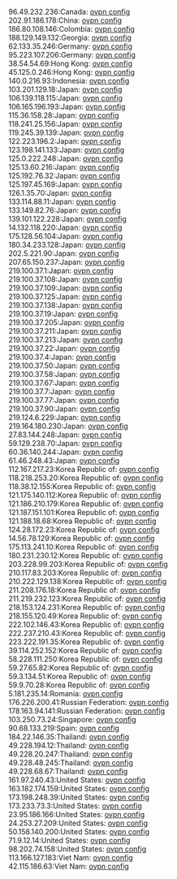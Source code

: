 96.49.232.236:Canada: [ovpn config](vpn/96_49_232_236.ovpn)  
202.91.186.178:China: [ovpn config](vpn/202_91_186_178.ovpn)  
186.80.108.146:Colombia: [ovpn config](vpn/186_80_108_146.ovpn)  
188.129.149.132:Georgia: [ovpn config](vpn/188_129_149_132.ovpn)  
62.133.35.246:Germany: [ovpn config](vpn/62_133_35_246.ovpn)  
95.223.107.206:Germany: [ovpn config](vpn/95_223_107_206.ovpn)  
38.54.54.69:Hong Kong: [ovpn config](vpn/38_54_54_69.ovpn)  
45.125.0.246:Hong Kong: [ovpn config](vpn/45_125_0_246.ovpn)  
140.0.216.93:Indonesia: [ovpn config](vpn/140_0_216_93.ovpn)  
103.201.129.18:Japan: [ovpn config](vpn/103_201_129_18.ovpn)  
106.139.118.115:Japan: [ovpn config](vpn/106_139_118_115.ovpn)  
106.165.196.193:Japan: [ovpn config](vpn/106_165_196_193.ovpn)  
115.36.158.28:Japan: [ovpn config](vpn/115_36_158_28.ovpn)  
118.241.25.156:Japan: [ovpn config](vpn/118_241_25_156.ovpn)  
119.245.39.139:Japan: [ovpn config](vpn/119_245_39_139.ovpn)  
122.223.196.2:Japan: [ovpn config](vpn/122_223_196_2.ovpn)  
123.198.141.133:Japan: [ovpn config](vpn/123_198_141_133.ovpn)  
125.0.222.248:Japan: [ovpn config](vpn/125_0_222_248.ovpn)  
125.13.60.216:Japan: [ovpn config](vpn/125_13_60_216.ovpn)  
125.192.76.32:Japan: [ovpn config](vpn/125_192_76_32.ovpn)  
125.197.45.169:Japan: [ovpn config](vpn/125_197_45_169.ovpn)  
126.1.35.70:Japan: [ovpn config](vpn/126_1_35_70.ovpn)  
133.114.88.11:Japan: [ovpn config](vpn/133_114_88_11.ovpn)  
133.149.82.76:Japan: [ovpn config](vpn/133_149_82_76.ovpn)  
139.101.122.228:Japan: [ovpn config](vpn/139_101_122_228.ovpn)  
14.132.118.220:Japan: [ovpn config](vpn/14_132_118_220.ovpn)  
175.128.56.104:Japan: [ovpn config](vpn/175_128_56_104.ovpn)  
180.34.233.128:Japan: [ovpn config](vpn/180_34_233_128.ovpn)  
202.5.221.90:Japan: [ovpn config](vpn/202_5_221_90.ovpn)  
207.65.150.237:Japan: [ovpn config](vpn/207_65_150_237.ovpn)  
219.100.37.1:Japan: [ovpn config](vpn/219_100_37_1.ovpn)  
219.100.37.108:Japan: [ovpn config](vpn/219_100_37_108.ovpn)  
219.100.37.109:Japan: [ovpn config](vpn/219_100_37_109.ovpn)  
219.100.37.125:Japan: [ovpn config](vpn/219_100_37_125.ovpn)  
219.100.37.138:Japan: [ovpn config](vpn/219_100_37_138.ovpn)  
219.100.37.19:Japan: [ovpn config](vpn/219_100_37_19.ovpn)  
219.100.37.205:Japan: [ovpn config](vpn/219_100_37_205.ovpn)  
219.100.37.211:Japan: [ovpn config](vpn/219_100_37_211.ovpn)  
219.100.37.213:Japan: [ovpn config](vpn/219_100_37_213.ovpn)  
219.100.37.22:Japan: [ovpn config](vpn/219_100_37_22.ovpn)  
219.100.37.4:Japan: [ovpn config](vpn/219_100_37_4.ovpn)  
219.100.37.50:Japan: [ovpn config](vpn/219_100_37_50.ovpn)  
219.100.37.58:Japan: [ovpn config](vpn/219_100_37_58.ovpn)  
219.100.37.67:Japan: [ovpn config](vpn/219_100_37_67.ovpn)  
219.100.37.7:Japan: [ovpn config](vpn/219_100_37_7.ovpn)  
219.100.37.77:Japan: [ovpn config](vpn/219_100_37_77.ovpn)  
219.100.37.90:Japan: [ovpn config](vpn/219_100_37_90.ovpn)  
219.124.6.229:Japan: [ovpn config](vpn/219_124_6_229.ovpn)  
219.164.180.230:Japan: [ovpn config](vpn/219_164_180_230.ovpn)  
27.83.144.248:Japan: [ovpn config](vpn/27_83_144_248.ovpn)  
59.129.238.70:Japan: [ovpn config](vpn/59_129_238_70.ovpn)  
60.36.140.244:Japan: [ovpn config](vpn/60_36_140_244.ovpn)  
61.46.248.43:Japan: [ovpn config](vpn/61_46_248_43.ovpn)  
112.167.217.23:Korea Republic of: [ovpn config](vpn/112_167_217_23.ovpn)  
118.218.253.20:Korea Republic of: [ovpn config](vpn/118_218_253_20.ovpn)  
118.38.12.155:Korea Republic of: [ovpn config](vpn/118_38_12_155.ovpn)  
121.175.140.112:Korea Republic of: [ovpn config](vpn/121_175_140_112.ovpn)  
121.186.210.179:Korea Republic of: [ovpn config](vpn/121_186_210_179.ovpn)  
121.187.151.101:Korea Republic of: [ovpn config](vpn/121_187_151_101.ovpn)  
121.188.18.68:Korea Republic of: [ovpn config](vpn/121_188_18_68.ovpn)  
124.28.172.23:Korea Republic of: [ovpn config](vpn/124_28_172_23.ovpn)  
14.56.78.129:Korea Republic of: [ovpn config](vpn/14_56_78_129.ovpn)  
175.113.241.10:Korea Republic of: [ovpn config](vpn/175_113_241_10.ovpn)  
180.231.230.12:Korea Republic of: [ovpn config](vpn/180_231_230_12.ovpn)  
203.228.99.203:Korea Republic of: [ovpn config](vpn/203_228_99_203.ovpn)  
210.117.83.203:Korea Republic of: [ovpn config](vpn/210_117_83_203.ovpn)  
210.222.129.138:Korea Republic of: [ovpn config](vpn/210_222_129_138.ovpn)  
211.208.176.18:Korea Republic of: [ovpn config](vpn/211_208_176_18.ovpn)  
211.219.232.123:Korea Republic of: [ovpn config](vpn/211_219_232_123.ovpn)  
218.153.124.231:Korea Republic of: [ovpn config](vpn/218_153_124_231.ovpn)  
218.155.120.49:Korea Republic of: [ovpn config](vpn/218_155_120_49.ovpn)  
222.102.146.43:Korea Republic of: [ovpn config](vpn/222_102_146_43.ovpn)  
222.237.210.43:Korea Republic of: [ovpn config](vpn/222_237_210_43.ovpn)  
223.222.191.35:Korea Republic of: [ovpn config](vpn/223_222_191_35.ovpn)  
39.114.252.152:Korea Republic of: [ovpn config](vpn/39_114_252_152.ovpn)  
58.228.111.250:Korea Republic of: [ovpn config](vpn/58_228_111_250.ovpn)  
59.27.65.82:Korea Republic of: [ovpn config](vpn/59_27_65_82.ovpn)  
59.3.134.51:Korea Republic of: [ovpn config](vpn/59_3_134_51.ovpn)  
59.9.70.28:Korea Republic of: [ovpn config](vpn/59_9_70_28.ovpn)  
5.181.235.14:Romania: [ovpn config](vpn/5_181_235_14.ovpn)  
176.226.200.41:Russian Federation: [ovpn config](vpn/176_226_200_41.ovpn)  
178.163.94.141:Russian Federation: [ovpn config](vpn/178_163_94_141.ovpn)  
103.250.73.24:Singapore: [ovpn config](vpn/103_250_73_24.ovpn)  
90.68.133.219:Spain: [ovpn config](vpn/90_68_133_219.ovpn)  
184.22.146.35:Thailand: [ovpn config](vpn/184_22_146_35.ovpn)  
49.228.194.12:Thailand: [ovpn config](vpn/49_228_194_12.ovpn)  
49.228.20.247:Thailand: [ovpn config](vpn/49_228_20_247.ovpn)  
49.228.48.245:Thailand: [ovpn config](vpn/49_228_48_245.ovpn)  
49.228.68.67:Thailand: [ovpn config](vpn/49_228_68_67.ovpn)  
161.97.240.43:United States: [ovpn config](vpn/161_97_240_43.ovpn)  
163.182.174.159:United States: [ovpn config](vpn/163_182_174_159.ovpn)  
173.198.248.39:United States: [ovpn config](vpn/173_198_248_39.ovpn)  
173.233.73.3:United States: [ovpn config](vpn/173_233_73_3.ovpn)  
23.95.186.166:United States: [ovpn config](vpn/23_95_186_166.ovpn)  
24.253.27.209:United States: [ovpn config](vpn/24_253_27_209.ovpn)  
50.158.140.200:United States: [ovpn config](vpn/50_158_140_200.ovpn)  
71.9.12.14:United States: [ovpn config](vpn/71_9_12_14.ovpn)  
98.202.74.158:United States: [ovpn config](vpn/98_202_74_158.ovpn)  
113.166.127.183:Viet Nam: [ovpn config](vpn/113_166_127_183.ovpn)  
42.115.186.63:Viet Nam: [ovpn config](vpn/42_115_186_63.ovpn)  
